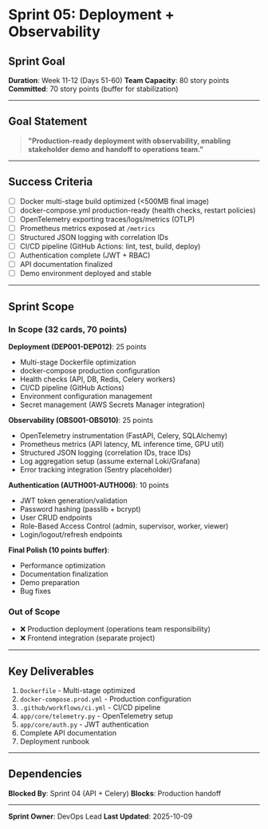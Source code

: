 # Sprint 05: Deployment + Observability
## Sprint Goal

**Duration**: Week 11-12 (Days 51-60)
**Team Capacity**: 80 story points
**Committed**: 70 story points (buffer for stabilization)

---

## Goal Statement

> **"Production-ready deployment with observability, enabling stakeholder demo and handoff to operations team."**

---

## Success Criteria

- [ ] Docker multi-stage build optimized (<500MB final image)
- [ ] docker-compose.yml production-ready (health checks, restart policies)
- [ ] OpenTelemetry exporting traces/logs/metrics (OTLP)
- [ ] Prometheus metrics exposed at `/metrics`
- [ ] Structured JSON logging with correlation IDs
- [ ] CI/CD pipeline (GitHub Actions: lint, test, build, deploy)
- [ ] Authentication complete (JWT + RBAC)
- [ ] API documentation finalized
- [ ] Demo environment deployed and stable

---

## Sprint Scope

### In Scope (32 cards, 70 points)

**Deployment (DEP001-DEP012)**: 25 points
- Multi-stage Dockerfile optimization
- docker-compose production configuration
- Health checks (API, DB, Redis, Celery workers)
- CI/CD pipeline (GitHub Actions)
- Environment configuration management
- Secret management (AWS Secrets Manager integration)

**Observability (OBS001-OBS010)**: 25 points
- OpenTelemetry instrumentation (FastAPI, Celery, SQLAlchemy)
- Prometheus metrics (API latency, ML inference time, GPU util)
- Structured JSON logging (correlation IDs, trace IDs)
- Log aggregation setup (assume external Loki/Grafana)
- Error tracking integration (Sentry placeholder)

**Authentication (AUTH001-AUTH006)**: 10 points
- JWT token generation/validation
- Password hashing (passlib + bcrypt)
- User CRUD endpoints
- Role-Based Access Control (admin, supervisor, worker, viewer)
- Login/logout/refresh endpoints

**Final Polish (10 points buffer)**:
- Performance optimization
- Documentation finalization
- Demo preparation
- Bug fixes

### Out of Scope
- ❌ Production deployment (operations team responsibility)
- ❌ Frontend integration (separate project)

---

## Key Deliverables

1. `Dockerfile` - Multi-stage optimized
2. `docker-compose.prod.yml` - Production configuration
3. `.github/workflows/ci.yml` - CI/CD pipeline
4. `app/core/telemetry.py` - OpenTelemetry setup
5. `app/core/auth.py` - JWT authentication
6. Complete API documentation
7. Deployment runbook

---

## Dependencies

**Blocked By**: Sprint 04 (API + Celery)
**Blocks**: Production handoff

---

**Sprint Owner**: DevOps Lead
**Last Updated**: 2025-10-09
